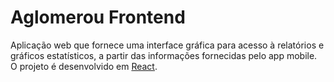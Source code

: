 # Aglomerou Frontend

Aplicação web que fornece uma interface gráfica para acesso à relatórios e gráficos estatísticos, 
a partir das informações fornecidas pelo app mobile.
O projeto é desenvolvido em [React](http://reactjs.org).

